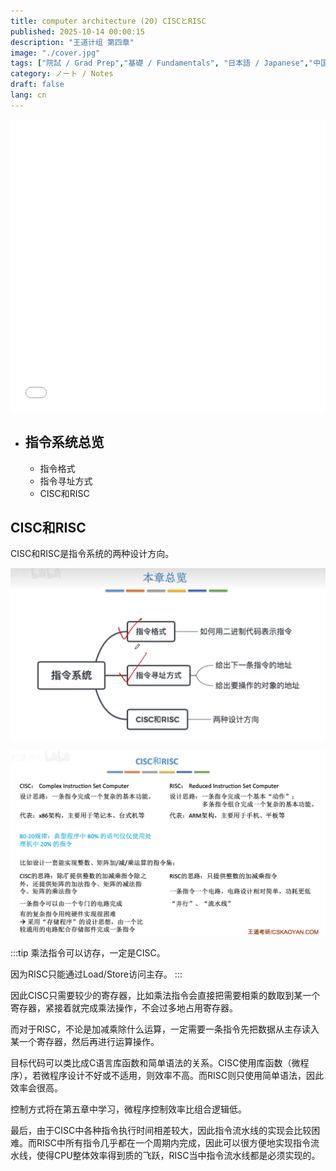 ```yaml
---
title: computer architecture (20) CISCとRISC
published: 2025-10-14 00:00:15
description: "王道计组 第四章"
image: "./cover.jpg"
tags: ["院試 / Grad Prep","基礎 / Fundamentals", "日本語 / Japanese","中国語 / Chinese"]
category: ノート / Notes
draft: false
lang: cn
---
```



<iframe width="100%" height="468" src="//player.bilibili.com/player.html?isOutside=true&aid=995248168&bvid=BV1ps4y1d73V&cid=1100486713&p=60"  crolling="no" border="0" frameborder="no" framespacing="0" allowfullscreen="true"></iframe>


- ## 指令系统总览
    - 指令格式
    - 指令寻址方式
    - CISC和RISC

## CISC和RISC

CISC和RISC是指令系统的两种设计方向。

 ![alt text](image.png)

 ![alt text](image-1.png)

:::tip
乘法指令可以访存，一定是CISC。

因为RISC只能通过Load/Store访问主存。
:::

因此CISC只需要较少的寄存器，比如乘法指令会直接把需要相乘的数取到某一个寄存器，紧接着就完成乘法操作，不会过多地占用寄存器。

而对于RISC，不论是加减乘除什么运算，一定需要一条指令先把数据从主存读入某一个寄存器，然后再进行运算操作。

目标代码可以类比成C语言库函数和简单语法的关系。CISC使用库函数（微程序），若微程序设计不好或不适用，则效率不高。而RISC则只使用简单语法，因此效率会很高。

控制方式将在第五章中学习，微程序控制效率比组合逻辑低。

最后，由于CISC中各种指令执行时间相差较大，因此指令流水线的实现会比较困难。而RISC中所有指令几乎都在一个周期内完成，因此可以很方便地实现指令流水线，使得CPU整体效率得到质的飞跃，RISC当中指令流水线都是必须实现的。



